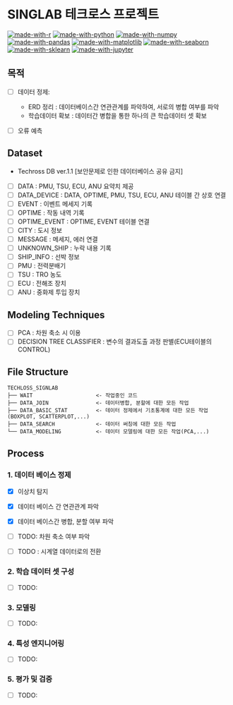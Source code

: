 # SINGLAB 테크로스 프로젝트

[![made-with-r](https://img.shields.io/badge/Built%20with-R-1f425f.svg)](https://www.r-project.org/)
[![made-with-python](https://img.shields.io/badge/Built%20with-Python-1f425f.svg)](https://www.python.org/)
[![made-with-numpy](https://img.shields.io/badge/Built%20with-numpy-1f425f.svg)](https://numpy.org/)
[![made-with-pandas](https://img.shields.io/badge/Built%20with-pandas-1f425f.svg)](https://pandas.pydata.org/)
[![made-with-matplotlib](https://img.shields.io/badge/Built%20with-matplotlib-1f425f.svg)](https://matplotlib.org/)
[![made-with-seaborn](https://img.shields.io/badge/Built%20with-seaborn-1f425f.svg)](http://seaborn.pydata.org/)
[![made-with-sklearn](https://img.shields.io/badge/Built%20with-sklearn-1f425f.svg)](https://scikit-learn.org/)
[![made-with-jupyter](https://img.shields.io/badge/Built%20with-Jupyter-1f425f.svg)](https://jupyter.org/)

## 목적

- [ ] 데이터 정제:
    - ERD 정리 : 데이터베이스간 연관관계를 파악하여, 서로의 병합 여부를 파악
    - 학습데이터 확보 : 데이터간 병합을 통한 하나의 큰 학습데이터 셋 확보

- [ ] 오류 예측

## Dataset

- Techross DB ver.1.1 [보안문제로 인한 데이터베이스 공유 금지]
- [ ] DATA : PMU, TSU, ECU, ANU 요약치 제공
- [ ] DATA_DEVICE : DATA, OPTIME, PMU, TSU, ECU, ANU 테이블 간 상호 연결
- [ ] EVENT : 이벤트 메세지 기록
- [ ] OPTIME : 작동 내역 기록
- [ ] OPTIME_EVENT : OPTIME, EVENT 테이블 연결
- [ ] CITY : 도시 정보
- [ ] MESSAGE : 메세지, 에러 연결
- [ ] UNKNOWN_SHIP : 누락 내용 기록
- [ ] SHIP_INFO : 선박 정보
- [ ] PMU : 전력분배기
- [ ] TSU : TRO 농도
- [ ] ECU : 전해조 장치
- [ ] ANU : 중화제 투입 장치

## Modeling Techniques

- [ ] PCA : 차원 축소 시 이용
- [ ] DECISION TREE CLASSIFIER : 변수의 결과도출 과정 판별(ECU테이블의 CONTROL)

## File Structure

```{}
TECHLOSS_SIGNLAB
├── WAIT                    <- 작업중인 코드
├── DATA_JOIN               <- 데이터병합, 분할에 대한 모든 작업
├── DATA_BASIC_STAT         <- 데이터 정제에서 기초통계에 대한 모든 작업(BOXPLOT, SCATTERPLOT,...)
├── DATA_SEARCH             <- 데이터 써칭에 대한 모든 작업
└── DATA_MODELING           <- 데이터 모델링에 대한 모든 작업(PCA,...)
```

## Process

### 1. 데이터 베이스 정제

- [x] 이상치 탐지

- [x] 데이터 베이스 간 연관관계 파악

- [x] 데이터 베이스간 병합, 분할 여부 파악

- [ ] TODO: 차원 축소 여부 파악

- [ ] TODO : 시계열 데이터로의 전환

### 2. 학습 데이터 셋 구성

- [ ] TODO:

### 3. 모델링

- [ ] TODO: 

### 4. 특성 엔지니어링

- [ ] TODO: 

### 5. 평가 및 검증

- [ ] TODO: 
